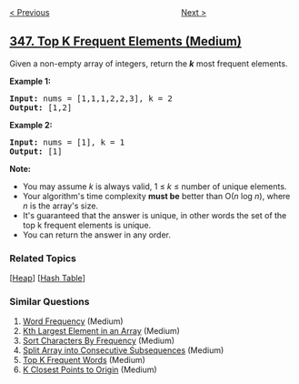 <!--|This file generated by command(leetcode description); DO NOT EDIT.    |-->
<!--+----------------------------------------------------------------------+-->
<!--|@author    openset <openset.wang@gmail.com>                           |-->
<!--|@link      https://github.com/openset                                 |-->
<!--|@home      https://github.com/openset/leetcode                        |-->
<!--+----------------------------------------------------------------------+-->

[< Previous](../moving-average-from-data-stream "Moving Average from Data Stream")
　　　　　　　　　　　　　　　　
[Next >](../design-tic-tac-toe "Design Tic-Tac-Toe")

## [347. Top K Frequent Elements (Medium)](https://leetcode.com/problems/top-k-frequent-elements "前 K 个高频元素")

<p>Given a non-empty array of integers, return the <b><i>k</i></b> most frequent elements.</p>

<p><strong>Example 1:</strong></p>

<pre>
<strong>Input: </strong>nums = <span id="example-input-1-1">[1,1,1,2,2,3]</span>, k = <span id="example-input-1-2">2</span>
<strong>Output: </strong><span id="example-output-1">[1,2]</span>
</pre>

<div>
<p><strong>Example 2:</strong></p>

<pre>
<strong>Input: </strong>nums = <span id="example-input-2-1">[1]</span>, k = <span id="example-input-2-2">1</span>
<strong>Output: </strong><span id="example-output-2">[1]</span></pre>
</div>

<p><b>Note: </b></p>

<ul>
	<li>You may assume <i>k</i> is always valid, 1 &le; <i>k</i> &le; number of unique elements.</li>
	<li>Your algorithm&#39;s time complexity <b>must be</b> better than O(<i>n</i> log <i>n</i>), where <i>n</i> is the array&#39;s size.</li>
	<li>It&#39;s guaranteed that the answer is unique, in other words the set of the top k frequent elements is unique.</li>
	<li>You can return the answer in any order.</li>
</ul>

### Related Topics
  [[Heap](../../tag/heap/README.md)]
  [[Hash Table](../../tag/hash-table/README.md)]

### Similar Questions
  1. [Word Frequency](../word-frequency) (Medium)
  1. [Kth Largest Element in an Array](../kth-largest-element-in-an-array) (Medium)
  1. [Sort Characters By Frequency](../sort-characters-by-frequency) (Medium)
  1. [Split Array into Consecutive Subsequences](../split-array-into-consecutive-subsequences) (Medium)
  1. [Top K Frequent Words](../top-k-frequent-words) (Medium)
  1. [K Closest Points to Origin](../k-closest-points-to-origin) (Medium)
